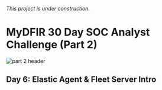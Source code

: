 *This project is under construction.*

# MyDFIR 30 Day SOC Analyst Challenge (Part 2)

![part 2 header](https://github.com/user-attachments/assets/07c3cb89-0e88-49b9-b549-d18fdcf80148)

## Day 6: Elastic Agent & Fleet Server Intro
